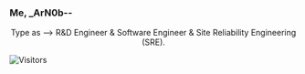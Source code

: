 ### Me, _ArN0b--

<p align="center">
  Type as --> R&D Engineer & Software Engineer & Site Reliability Engineering (SRE).  
</p>

![Visitors](https://visitor-badge.laobi.icu/badge?page_id=arn-ob.arn-ob)
